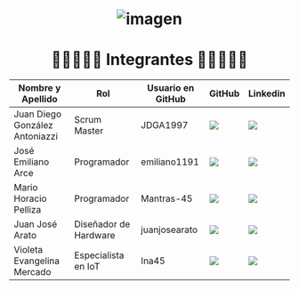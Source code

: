 <h1 align="center">
  
![imagen](https://github.com/user-attachments/assets/3ef84898-2990-49b3-903f-a0f6a323a92d)

</h1>



<h1 align="center"> 
  👩‍💻👨🏼‍💻 Integrantes 👩‍💻👨🏼‍💻
</h1>
        <table align="center">
          <thead>
            <tr>
              <th>Nombre y Apellido</th>
              <th>Rol</th>
              <th>Usuario en GitHub</th>
              <th>GitHub</th>
              <th>Linkedin</th>
            </tr>
          </thead>
          <tbody>
            <tr>
              <td> Juan Diego González Antoniazzi </td>
              <td> Scrum Master </td>
              <td> JDGA1997 </td>
              <td>
                <a href="https://github.com/JDGA1997">
                  <img src="https://img.shields.io/badge/github-%23121011.svg?&style=for-the-badge&logo=github&logoColor=white"/>
                </a>
              </td>
              <td>
                <a href="https://www.linkedin.com/in/jdga1997/">
                  <img src="https://img.shields.io/badge/linkedin-%230A66C2.svg?&style=for-the-badge&logo=linkedin&logoColor=white"/>
                </a>
              </td>
            </tr>
            <tr>
              <td> José Emiliano Arce </td>
              <td> Programador </td>
              <td> emiliano1191 </td>
              <td>
                <a href="https://github.com/emiliano1191">
                  <img src="https://img.shields.io/badge/github-%23121011.svg?&style=for-the-badge&logo=github&logoColor=white"/>
                </a>
              </td>
              <td>
                <a href="https://www.linkedin.com/in/">
                  <img src="https://img.shields.io/badge/linkedin-%230A66C2.svg?&style=for-the-badge&logo=linkedin&logoColor=white"/>
                </a>
              </td>
            </tr>
            <tr>
              <td> Mario Horacio Pelliza </td>
              <td> Programador </td>
              <td> Mantras-45 </td>
              <td>
                <a href="https://github.com/Mantras-45">
                  <img src="https://img.shields.io/badge/github-%23121011.svg?&style=for-the-badge&logo=github&logoColor=white"/>
                </a>
              </td>
              <td>
                <a href="https://www.linkedin.com/in//">
                  <img src="https://img.shields.io/badge/linkedin-%230A66C2.svg?&style=for-the-badge&logo=linkedin&logoColor=white"/>
                </a>
              </td>
            </tr>
            <tr>
              <td> Juan José Arato </td>
              <td> Diseñador de Hardware </td>
              <td> juanjosearato </td>
              <td>
                <a href="https://github.com/juanjosearato">
                  <img src="https://img.shields.io/badge/github-%23121011.svg?&style=for-the-badge&logo=github&logoColor=white"/>
                </a>
              </td>
              <td>
                <a href="https://www.linkedin.com/in//">
                  <img src="https://img.shields.io/badge/linkedin-%230A66C2.svg?&style=for-the-badge&logo=linkedin&logoColor=white"/>
                </a>
              </td>
            </tr>
            <tr>
              <td> Violeta Evangelina Mercado </td>
              <td> Especialista en IoT </td>
              <td> Ina45 </td>
              <td>
                <a href="https://github.com/Ina45">
                  <img src="https://img.shields.io/badge/github-%23121011.svg?&style=for-the-badge&logo=github&logoColor=white"/>
                </a>
              </td>
              <td>
                <a href="https://www.linkedin.com/in//">
                  <img src="https://img.shields.io/badge/linkedin-%230A66C2.svg?&style=for-the-badge&logo=linkedin&logoColor=white"/>
                </a>
              </td>
            </tr>
        </table>
  </dd>
  <dd>
<dl>
